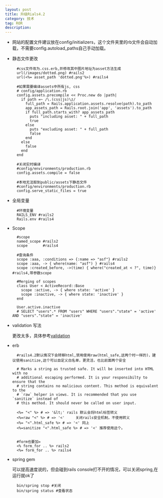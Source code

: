 ```yaml
---
layout: post
title: 升级Rials4.2
category: 技术
tag: ROR
description:
---
```


- 网站的配置文件建议放在config/initializers，这个文件夹里的rb文件会自动加载，不需要config.autoload_paths自己手动加载。

- 静态文件更改

        #css文件改为.css.erb,并修改其中图片地址为asset方法生成
        url(/images/dotted.png) #rails2
        url(<%= asset_path 'dotted.png'%>) #rails4

        #如果需要编译assets中所有js, css
        # config/application.rb
        config.assets.precompile << Proc.new do |path|
          if path =~ /\.(css|js)\z/
            full_path = Rails.application.assets.resolve(path).to_path
            app_assets_path = Rails.root.join('app', 'assets').to_path
            if full_path.starts_with? app_assets_path
              puts "including asset: " + full_path
              true
            else
              puts "excluding asset: " + full_path
              false
            end
          else
            false
          end
        end

        #关闭实时编译
        #config/environments/production.rb
        config.assets.compile = false

        #本地无法取到public/assets下静态文件
        #config/environments/production.rb
        config.serve_static_files = true

- 全局变量

        #环境变量
        RAILS_ENV #rails2
        Rails.env #rails4

- Scope

        #scope
        named_scope #rails2
        scope       #rails4

        #查询条件
        scope :aaa, :conditions => {:name => "asf"} #rails2
        scope :aaa, -> { where(name: "asf") } #rails4
        scope :created_before, ->(time) { where("created_at < ?", time)} #rails4,带参数scope

        #Merging of scopes
        class User < ActiveRecord::Base
          scope :active, -> { where state: 'active' }
          scope :inactive, -> { where state: 'inactive' }
        end

        User.active.inactive
        # SELECT "users".* FROM "users" WHERE "users"."state" = 'active' AND "users"."state" = 'inactive'

- validation 写法

     更改太多，具体参考[validation](http://guides.rubyonrails.org/active_record_validations.html)

- erb

        #rails4.2默认情况下会转移html,禁用使用raw(html_safe,这两个时一样的)，建议使用sanitize,这个可以自定义白名单，更灵活，也比前面两个安全

        # Marks a string as trusted safe. It will be inserted into HTML with no
        # additional escaping performed. It is your responsibilty to ensure that the
        # string contains no malicious content. This method is equivalent to the
        # `raw` helper in views. It is recommended that you use `sanitize` instead of
        # this method. It should never be called on user input.

        <%= "<" %> # => '&lt;' rails 默认会将html标签转义
        <%=raw "<" %> # => '<'     关闭rails安全机制，不使用转义
        <%= "<".html_safe %> # => '<' 同上
        <%=sanitize "<".html_safe %> # => '<' 推荐使用这个。


        #form也要加=
        <% form_for .. %> rails2
        <%= form_for .. %> rails4

- spring gem

    可以提高速度说的，但会碰到rails console打不开的情况，可以关闭spring,在运行就ok了

        bin/spring stop #关闭
        bin/spring status #查看状态